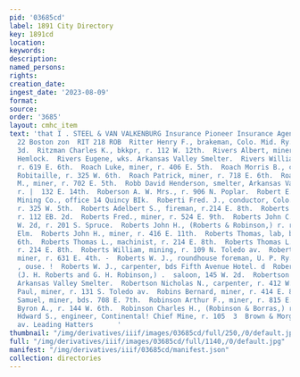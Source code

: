 ```yaml
---
pid: '03685cd'
label: 1891 City Directory
key: 1891cd
location: 
keywords: 
description: 
named_persons: 
rights: 
creation_date: 
ingest_date: '2023-08-09'
format: 
source: 
order: '3685'
layout: cmhc_item
text: 'that I . STEEL & VAN VALKENBURG Insurance Pioneer Insurance Agency, 21 and
  22 Boston zon  RIT 218 ROB  Ritter Henry F., brakeman, Colo. Mid. Ry., r. 420 W.
  3d.  Ritzman Charles K., bkkpr, r. 112 W. 12th.  Rivers Albert, miner, r. 142 S.
  Hemlock.  Rivers Eugene, wks. Arkansas Valley Smelter.  Rivers William R., miner,
  r. 619 E. 6th.  Roach Luke, miner, r. 406 E. 5th.  Roach Morris B., carpenter, E.
  Robitaille, r. 325 W. 6th.  Roach Patrick, miner, r. 718 E. 6th.  Roach William
  M., miner, r. 702 E. 5th.  Robb David Henderson, smelter, Arkansas Valley Smelter,
  r. |  132 E. 14th.  Roberson A. W. Mrs., r. 906 N. Poplar.  Robert E. Lee Silver
  Mining Co., office 14 Quincy BIk.  Roberti Fred. J., conductor, Colo. Mid. Ry.,
  r. 325 W. 5th.  Roberts Adelbert S., fireman, r.214 E. 8th.  Roberts Fannie Mrs.,
  r. 112 EB. 2d.  Roberts Fred., miner, r. 524 E. 9th.  Roberts John C., grocer, 300
  W. 2d, r. 201 S. Spruce.  Roberts John H., (Roberts & Robinson,) r. rear 143 W.
  Elm.  Roberts John H., miner, r. 416 E. 11th.  Roberts Thomas, lab, bds. 422 E.
  6th.  Roberts Thomas L., machinist, r. 214 E. 8th.  Roberts Thomas L., Jr., fireman,
  r. 214 E. 8th.  Roberts William, mining, r. 109 N. Toledo av.  Roberts William J.,
  miner, r. 631 E. 4th. -  Roberts W. J., roundhouse foreman, U. P. Ry., bds. Cadillac
  , ouse. !  Roberts W. J., carpenter, bds Fifth Avenue Hotel. d  Roberts & Robinson,
  (J. H. Roberts and G. H. Robinson,) .  saloon, 145 W. 2d.  Robertson James, wks.
  Arkansas Valley Smelter.  Robertson Nicholas N., carpenter, r. 412 W. 4th.  Robillard
  Paul, miner, r. 131 S. Toledo av.  Robins Bernard, miner, r. 414 E. 8th.  Robins
  Samuel, miner, bds. 708 E. 7th.  Robinson Arthur F., miner, r. 815 E. 7th.  Robinson
  Byron A., r. 144 W. 6th.  Robinson Charles H., (Robinson & Borras,) r. 133 W. 3d.  Robinson
  Hdward S., engineer, Continental! Chief Mine, r. 105  3  Brown & Morgan, sarcicon
  av. Leading Hatters      '
thumbnail: "/img/derivatives/iiif/images/03685cd/full/250,/0/default.jpg"
full: "/img/derivatives/iiif/images/03685cd/full/1140,/0/default.jpg"
manifest: "/img/derivatives/iiif/03685cd/manifest.json"
collection: directories
---
```

